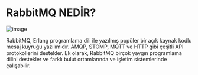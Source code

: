 # RabbitMQ NEDİR?
![image](https://user-images.githubusercontent.com/77679922/132990981-77df207b-eefd-447b-b123-21d7d765e56d.png)

RabbitMQ, Erlang programlama dili ile yazılmış popüler bir açık kaynak kodlu mesaj kuyruğu yazılımıdır. AMQP, STOMP, MQTT ve HTTP gibi çeşitli API protokollerini destekler. Ek olarak, RabbitMQ birçok yaygın programlama dilini destekler ve farklı bulut ortamlarında ve işletim sistemlerinde çalışabilir. 

